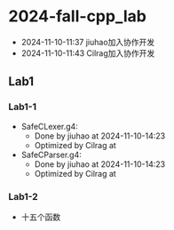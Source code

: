 # 2024-fall-cpp_lab

- 2024-11-10-11:37 jiuhao加入协作开发
- 2024-11-10-11:43 Cilrag加入协作开发

## Lab1

### Lab1-1

- SafeCLexer.g4:
    - Done by jiuhao at 2024-11-10-14:23
    - Optimized by Cilrag at 
- SafeCParser.g4: 
    - Done by jiuhao at 2024-11-10-14:23
    - Optimized by Cilrag at 

### Lab1-2

- 十五个函数

